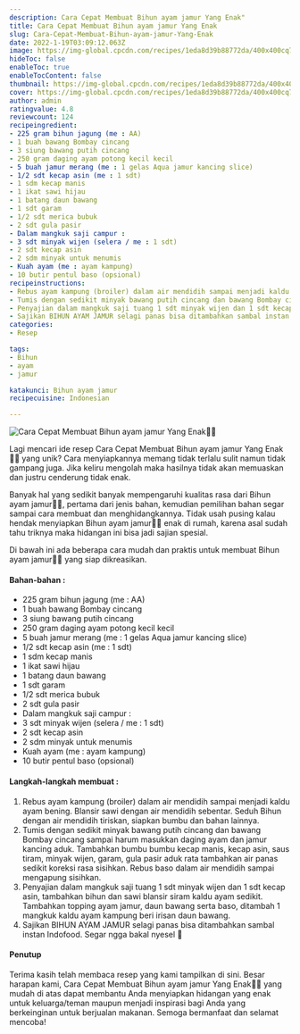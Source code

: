 ```yaml
---
description: Cara Cepat Membuat Bihun ayam jamur Yang Enak"
title: Cara Cepat Membuat Bihun ayam jamur Yang Enak
slug: Cara-Cepat-Membuat-Bihun-ayam-jamur-Yang-Enak
date: 2022-1-19T03:09:12.063Z
image: https://img-global.cpcdn.com/recipes/1eda8d39b88772da/400x400cq70/photo.jpg
hideToc: false
enableToc: true
enableTocContent: false
thumbnail: https://img-global.cpcdn.com/recipes/1eda8d39b88772da/400x400cq70/photo.jpg
cover: https://img-global.cpcdn.com/recipes/1eda8d39b88772da/400x400cq70/photo.jpg
author: admin
ratingvalue: 4.8
reviewcount: 124
recipeingredient:
- 225 gram bihun jagung (me : AA)
- 1 buah bawang Bombay cincang
- 3 siung bawang putih cincang
- 250 gram daging ayam potong kecil kecil
- 5 buah jamur merang (me : 1 gelas Aqua jamur kancing slice)
- 1/2 sdt kecap asin (me : 1 sdt)
- 1 sdm kecap manis
- 1 ikat sawi hijau
- 1 batang daun bawang
- 1 sdt garam
- 1/2 sdt merica bubuk
- 2 sdt gula pasir
- Dalam mangkuk saji campur :
- 3 sdt minyak wijen (selera / me : 1 sdt)
- 2 sdt kecap asin
- 2 sdm minyak untuk menumis
- Kuah ayam (me : ayam kampung)
- 10 butir pentul baso (opsional)
recipeinstructions:
- Rebus ayam kampung (broiler) dalam air mendidih sampai menjadi kaldu ayam bening. Blansir sawi dengan air mendidih sebentar. Seduh Bihun dengan air mendidih tiriskan, siapkan bumbu dan bahan lainnya.
- Tumis dengan sedikit minyak bawang putih cincang dan bawang Bombay cincang sampai harum masukkan daging ayam dan jamur kancing aduk. Tambahkan bumbu bumbu kecap manis, kecap asin, saus tiram, minyak wijen, garam, gula pasir aduk rata tambahkan air panas sedikit koreksi rasa sisihkan. Rebus baso dalam air mendidih sampai mengapung sisihkan.
- Penyajian dalam mangkuk saji tuang 1 sdt minyak wijen dan 1 sdt kecap asin, tambahkan bihun dan sawi blansir siram kaldu ayam sedikit. Tambahkan topping ayam jamur, daun bawang serta baso, ditambah 1 mangkuk kaldu ayam kampung beri irisan daun bawang.
- Sajikan BIHUN AYAM JAMUR selagi panas bisa ditambahkan sambal instan Indofood. Segar ngga bakal nyesel 🤤
categories:
- Resep

tags:
- Bihun
- ayam
- jamur

katakunci: Bihun ayam jamur
recipecuisine: Indonesian

---
```


![Cara Cepat Membuat Bihun ayam jamur Yang Enak👩‍🍳](https://img-global.cpcdn.com/recipes/1eda8d39b88772da/400x400cq70/photo.jpg)

Lagi mencari ide resep Cara Cepat Membuat Bihun ayam jamur Yang Enak👩‍🍳 yang unik? Cara menyiapkannya memang tidak terlalu sulit namun tidak gampang juga. Jika keliru mengolah maka hasilnya tidak akan memuaskan dan justru cenderung tidak enak.

Banyak hal yang sedikit banyak mempengaruhi kualitas rasa dari Bihun ayam jamur👩‍🍳, pertama dari jenis bahan, kemudian pemilihan bahan segar sampai cara membuat dan menghidangkannya. Tidak usah pusing kalau hendak menyiapkan Bihun ayam jamur👩‍🍳 enak di rumah, karena asal sudah tahu triknya maka hidangan ini bisa jadi sajian spesial.

Di bawah ini ada beberapa cara mudah dan praktis untuk membuat Bihun ayam jamur👩‍🍳 yang siap dikreasikan.

<!--inarticleads1-->

#### Bahan-bahan :

- 225 gram bihun jagung (me : AA)
- 1 buah bawang Bombay cincang
- 3 siung bawang putih cincang
- 250 gram daging ayam potong kecil kecil
- 5 buah jamur merang (me : 1 gelas Aqua jamur kancing slice)
- 1/2 sdt kecap asin (me : 1 sdt)
- 1 sdm kecap manis
- 1 ikat sawi hijau
- 1 batang daun bawang
- 1 sdt garam
- 1/2 sdt merica bubuk
- 2 sdt gula pasir
- Dalam mangkuk saji campur :
- 3 sdt minyak wijen (selera / me : 1 sdt)
- 2 sdt kecap asin
- 2 sdm minyak untuk menumis
- Kuah ayam (me : ayam kampung)
- 10 butir pentul baso (opsional)

<!--inarticleads2-->

#### Langkah-langkah membuat :

1. Rebus ayam kampung (broiler) dalam air mendidih sampai menjadi kaldu ayam bening. Blansir sawi dengan air mendidih sebentar. Seduh Bihun dengan air mendidih tiriskan, siapkan bumbu dan bahan lainnya.
1. Tumis dengan sedikit minyak bawang putih cincang dan bawang Bombay cincang sampai harum masukkan daging ayam dan jamur kancing aduk. Tambahkan bumbu bumbu kecap manis, kecap asin, saus tiram, minyak wijen, garam, gula pasir aduk rata tambahkan air panas sedikit koreksi rasa sisihkan. Rebus baso dalam air mendidih sampai mengapung sisihkan.
1. Penyajian dalam mangkuk saji tuang 1 sdt minyak wijen dan 1 sdt kecap asin, tambahkan bihun dan sawi blansir siram kaldu ayam sedikit. Tambahkan topping ayam jamur, daun bawang serta baso, ditambah 1 mangkuk kaldu ayam kampung beri irisan daun bawang.
1. Sajikan BIHUN AYAM JAMUR selagi panas bisa ditambahkan sambal instan Indofood. Segar ngga bakal nyesel 🤤

#### Penutup

Terima kasih telah membaca resep yang kami tampilkan di sini. Besar harapan kami, Cara Cepat Membuat Bihun ayam jamur Yang Enak👩‍🍳 yang mudah di atas dapat membantu Anda menyiapkan hidangan yang enak untuk keluarga/teman maupun menjadi inspirasi bagi Anda yang berkeinginan untuk berjualan makanan. Semoga bermanfaat dan selamat mencoba!